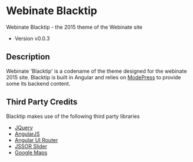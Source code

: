 # Webinate Blacktip
Webinate Blacktip - the 2015 theme of the Webinate site

* Version v0.0.3

## Description
Webinate 'Blacktip' is a codename of the theme designed for the webinate 2015 site. Blacktip is built in Angular and relies on [ModePress](https://github.com/MKHenson/modepress) to provide some its backend content. 

## Third Party Credits
Blacktip makes use of the following third party libraries

* [JQuery](https://jquery.com/)
* [AngularJS](https://angularjs.org/)
* [Angular UI Router](https://github.com/angular-ui/ui-router)
* [JSSOR Slider](http://www.jssor.com/)
* [Google Maps](https://developers.google.com/maps/)
